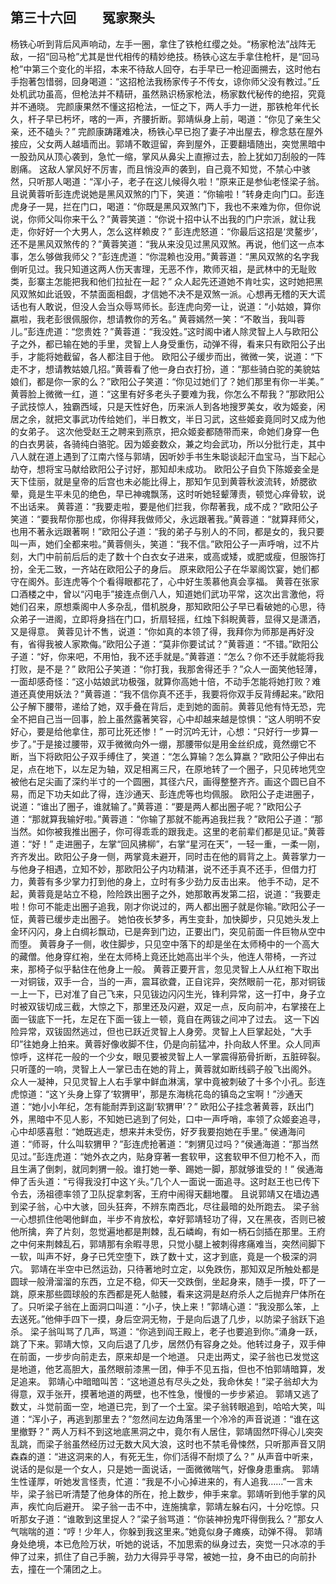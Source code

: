 ## 第三十六回　　冤家聚头

杨铁心听到背后风声响动，左手一圈，拿住了铁枪红缨之处。“杨家枪法”战阵无敌，一招“回马枪”尤其是世代相传的精妙绝技。杨铁心这左手拿住枪杆，是“回马枪”中第三个变化的半招，本来不待敌人回夺，右手早已一枪迎面搠去，这时他右手抱著包惜弱，回身喝道：“这招枪法我杨家传子不传女，谅你师父没有教过。”丘处机武功虽高，但枪法并不精研，虽然熟识杨家枪法，杨家数代秘传的绝招，究竟并不通晓。
完颜康果然不懂这招枪法，一怔之下，两人手力一迸，那铁枪年代长久，杆子早已杇坏，喀的一声，齐腰折断。郭靖纵身上前，喝道：“你见了亲生父亲，还不磕头？”
完颜康踌躇难决，杨铁心早已抱了妻子冲出屋去，穆念慈在屋外接应，父女两人越墙而出。郭靖不敢逗留，奔到屋外，正要翻墙随出，突觉黑暗中一股劲风从顶心袭到，急忙一缩，掌风从鼻尖上直擦过去，脸上犹如刀刮般的一阵剧痛。
这敌人掌风好不厉害，而且悄没声的袭到，自己竟不知觉，不禁心中骇然，只听那人喝道：“浑小子，老子在这儿候得久啦！”原来正是参仙老怪梁子翁。
且说黄蓉听彭连虎说她是黑风双煞的门下，笑道：“你输啦！”转身走向门口。彭连虎身子一晃，拦在门口，喝道：“你既是黑风双煞门下，我也不来难为你，但你说说，你师父叫你来干么？”黄蓉笑道：“你说十招中认不出我的门户宗派，就让我走，你好好一个大男人，怎么这样赖皮？”
彭连虎怒道：“你最后这招是‘灵鳌步’，还不是黑风双煞传的？”黄蓉笑道：“我从来没见过黑风双煞。再说，他们这一点本事，怎么够做我师父？”彭连虎道：“你混赖也没用。”黄蓉道：“黑风双煞的名字我倒听见过。我只知道这两人伤天害理，无恶不作，欺师灭祖，是武林中的无耻败类，彭寨主怎能把我和他们拉扯在一起？”
众人起先还道她不肯吐实，这时她把黑风双煞如此诋毁，不禁面面相觑，才信她不决不是双煞一派。心想再无稽的天大谎话也有人敢说，但没人会当众辱骂师长。彭连虎向旁一让，说道：“小姑娘，算你嬴啦，我老彭很佩服你，想请教你的芳名。”
黄蓉嫣然一笑：“不敢当，我叫蓉儿。”彭连虎道：“您贵姓？”黄蓉道：“我没姓。”这时阁中诸人除灵智上人与欧阳公子之外，都已输在她的手里，灵智上人身受重伤，动弹不得，看来只有欧阳公子出手，才能将她截留，各人都注目于他。
欧阳公子缓步而出，微微一笑，说道：“下走不才，想请教姑娘几招。”黄蓉看了他一身白衣打扮，道：“那些骑白驼的美貌姑娘们，都是你一家的么？”欧阳公子笑道：“你见过她们了？她们那里有你一半美。”
黄蓉脸上微微一红，道：“这里有好多老头子要难为我，你怎么不帮我？”那欧阳公子武技惊人，独霸西域，只是天性好色，历来派人到各地搜罗美女，收为姬妾，闲居之余，就把文事武功传给她们，半日教文，半日习武，这些姬妾竟同时又成为他的女弟子。
这次他受赵王之聘来到燕京，把众姬妾都随带而来，命她们身穿一色的白衣男装，各骑纯白骆驼。因为姬妾数众，兼之均会武功，所以分批行走，其中八人就在道上遇到了江南六怪与郭靖，因听妙手书生朱聪谈起汗血宝马，当下起心劫夺，想将宝马献给欧阳公子讨好，那知却未成功。
欧阳公子自负下陈姬妾全是天下佳丽，就是皇帝的后宫也未必能比得上，那知乍见到黄蓉秋波流转，娇腮欲晕，竟是生平未见的绝色，早已神魂飘荡，这时听她轻颦薄责，顿觉心痒骨软，说不出话来。
黄蓉道：“我要走啦，要是他们拦我，你帮著我，成不成？”欧阳公子笑道：“要我帮你那也成，你得拜我做师父，永远跟著我。”黄蓉道：“就算拜师父，也用不著永远跟著啊！”欧阳公子道：“我的弟子与别人的不同，都是女的，我只要叫一声，她们全都来啦。”黄蓉侧头，笑道：“我不信。”欧阳公子一声呼哨，过不片刻，大门中前前后后的走了数十个白衣女子进来，或高或矮，或肥或瘦，但服饰打扮，全无二致，一齐站在欧阳公子的身后。
原来欧阳公子在华翠阁饮宴，她们都守在阁外。彭连虎等个个看得眼都花了，心中好生羡慕他真会享福。
黄蓉在张家口酒楼之中，曾以“闪电手”接连点倒八人，知道她们武功平常，这次出言激他，将她们召来，原想乘阁中人多杂乱，借机脱身，那知欧阳公子早已看破她的心思，待众弟子一进阁，立即将身挡在门口，折扇轻摇，红烛下斜睨黄蓉，显得又是潇洒，又是得意。
黄蓉见计不售，说道：“你如真的本领了得，我拜你为师那是再好没有，省得我被人家欺侮。”欧阳公子道：“莫非你要试试？”黄蓉道：“不错。”欧阳公子道：“好，你来吧，不用怕，我不还手就是。”黄蓉道：“怎么？你不还手就能将我打败，是不是？”
欧阳公子笑道：“你打我，我那舍得还手？”众人一面笑他轻薄，一面却感奇怪：“这小姑娘武功极强，就算你高她十倍，不动手怎能将她打败？难道还真使用妖法？”黄蓉道：“我不信你真不还手，我要将你双手反背缚起来。”欧阳公子解下腰带，递给了她，双手叠在背后，走到她的面前。黄蓉见他有恃无恐，完全不把自己当一回事，脸上虽然露著笑容，心中却越来越是惊惧：“这人明明不安好心，要是给他拿住，那可比死还惨！”
一时沉吟无计，心想：“只好行一步算一步了。”于是接过腰带，双手微微向外一绷，那腰带似是用金丝织成，竟然绷它不断，当下将欧阳公子双手缚住了，笑道：“怎么算输？怎么算嬴？”欧阳公子伸出右足，点在地下，以左足为轴，双足相离三尺，在原地转了一个圈子，只见砖地凭空被他右足尖画了深约半寸的一个圆圈，其径六尺，画得整整齐齐。画这个圆已自不易，而足下功夫如此了得，连沙通天、彭连虎等也均佩服。
欧阳公子走进圈子，说道：“谁出了圈子，谁就输了。”黄蓉道：“要是两人都出圈子呢？”欧阳公子道：“那就算我输好啦。”黄蓉道：“你输了那就不能再追我拦我？”欧阳公子道：“那当然。如你被我推出圈子，你可得乖乖的跟我走。这里的老前辈们都是见证。”黄蓉道：“好！”
走进圈子，左掌“回风拂柳”，右掌“星河在天”，一轻一重，一柔一刚，齐齐发出。欧阳公子身一侧，两掌竟未避开，同时击在他的肩背之上。黄蓉掌力一与他身子相遇，立知不妙，那欧阳公子内功精湛，说不还手真不还手，但借力打力，黄蓉有多少掌力打到他的身上，立时有多少劲力反击出来。
他手不动，足不起，黄蓉竟是站立不稳，险险跌出圈子之外，她那敢再发第二招，说道：“我要走啦！你可不能走出圈子追我，刚才你说过的，两人都出圈子就是你输。”欧阳公子一怔，黄蓉已缓步走出圈子。
她怕夜长梦多，再生变卦，加快脚步，只见她头发上金环闪闪，身上白绸衫飘动，已是奔到门边，正要出门，突见前面一件巨物从空中而堕。
黄蓉身子一侧，收住脚步，只见空中落下的却是坐在太师椅中的一个高大的藏僧。他身穿红袍，坐在太师椅上竟还比她高出半个头，他连人带椅，一齐过来，那椅子似乎黏住在他身上一般。
黄蓉正要开言，忽见灵智上人从红袍下取出一对铜钹，双手一合，当的一声，震耳欲聋，正自诧异，突然眼前一花，那对铜钹一上一下，已对准了自己飞来，只见钹边闪闪生光，锋利异常，这一打中，身子立时被双钹切成三截，大惊之下，那里还及闪避，双足一点，反向前冲，右掌接在上面一钹底下一托，左足在下面一钹上一顿，竟自在两钹之间冲了过去。
这一下凶险异常，双钹固然逃过，但也已跃近灵智上人身旁。灵智上人巨掌起处，“大手印”往她身上拍来。黄蓉好像收脚不住，仍是向前猛冲，扑向敌人怀里。众人同声惊呼，这样花一般的一个少女，眼见要被灵智上人一掌震得筋骨折断，五脏碎裂。只听蓬的一响，灵智上人一掌已击在她的背上，黄蓉就如断线鹞子般飞出阁外。
众人一凝神，只见灵智上人右手掌中鲜血淋漓，掌中竟被刺破了十多个小孔。彭连虎惊道：“这ㄚ头身上穿了‘软猬甲’，那是东海桃花岛的镇岛之宝啊！”沙通天道：“她小小年纪，怎有能耐弄到这副‘软猬甲’？”
欧阳公子挂念著黄蓉，跃出门外，黑暗中不见人影，不知她已逃到了何处，口中一声呼哨，率领了众姬妾追寻，心中却感喜慰：“她既逃走，想来并未受伤，好歹我要抱她在手里。”
侯通海问道：“师哥，什么叫软猬甲？”彭连虎抢著道：“刺猬见过吗？”侯通海道：“那当然见过。”彭连虎道：“她外衣之内，贴身穿著一套软甲，这套软甲不但刀枪不入，而且生满了倒刺，就同刺猬一般。谁打她一拳、踢她一脚，那就够谁受的！”
侯通海伸了舌头道：“亏得我没打中这ㄚ头。”几个人一面说一面追寻。这时赵王也已传下令去，汤祖德率领了卫队捉拿刺客，王府中闹得天翻地覆。
且说郭靖又在墙边遇到梁子翁，心中大骇，回头狂奔，不辨东南西北，尽往最暗的处所跑去。
梁子翁一心想抓住他喝他鲜血，半步不肯放松，幸好郭靖轻功了得，又在黑夜，否则已被他所擒，奔了片刻，忽觉遍地都是荆棘，乱石嶙峋，有如一柄石剑插在那里。王府之中何来荆棘乱石，郭靖那有余暇寻思，只觉小腿上被刺得疼痛难当，突然间脚下一软，叫声不好，身子已凭空堕下，跌了数十丈，这才到底，竟是一个极深的洞穴。
郭靖在半空中已然运劲，只待著地时立定，以免跌伤，那知双足所触处都是圆球一般滑溜溜的东西，立足不稳，仰天一交跌倒，坐起身来，随手一摸，吓了一跳，原来那些圆球般的东西都是死人骷髅，看来这洞是赵府杀人之后抛弃尸体所在了。只听梁子翁在上面洞口叫道：“小子，快上来！”郭靖心道：“我没那么笨，上去送死。”他伸手四下一摸，身后空洞无物，于是向后退了几步，以防梁子翁跃下追杀。
梁子翁叫骂了几声，骂道：“你逃到阎王殿上，老子也要追到你。”涌身一跃，跳了下来。郭靖大惊，又向后退了几步，居然仍有容身之处。他转过身子，双手伸在前面，一步步向前走去，原来却是一个地道。
只走出两丈，梁子翁也已发觉这是地道，他艺高胆大，虽然眼前漆黑一团，伸手不见五指，但也不怕郭靖暗算，发足追来。
郭靖心中暗暗叫苦：“这地道总有尽头之处，我命休矣！”梁子翁却大为得意，双手张开，摸著地道的两壁，也不性急，慢慢的一步步紧迫。
郭靖又逃了数丈，斗觉前面一空，地道已完，到了一个土室。梁子翁转眼追到，哈哈大笑，叫道：“浑小子，再逃到那里去？”忽然间左边角落里一个冷冷的声音说道：“谁在这里撤野？”
两人万料不到这地底黑洞之中，竟尔有人居住，郭靖固然吓得心儿突突乱跳，而梁子翁虽然经历过无数大风大浪，这时也不禁毛骨悚然，只听那声音又阴森森的道：“进这洞来的人，有死无生，你们活得不耐烦了么？”
从声音中听来，说话的是似是一个女人，只是她一面说话，一面微微喘气，好像身患重病。
郭靖生性谨厚，听她发言怪责，忙道：“我是不小心掉进来的，有人追我……”一言未毕，梁子翁已听清楚了他身体的所在，抢上数步，伸手来拿。郭靖听到他手掌的风声，疾忙向后避开。
梁子翁一击不中，连施擒拿，郭靖左躲右闪，十分吃惊。只听那女子道：“谁敢到这里捉人？”梁子翁骂道：“你装神扮鬼吓得倒我么？”那女人气喘喘的道：“哼！少年人，你躲到我这里来。”她竟似身子瘫痪，动弹不得。
郭靖身处绝境，本已危险万状，听她的说话，不加思索的纵身过去，突觉一只冰凉的手伸了过来，抓住了自己手腕，劲力大得异乎寻常，被她一拉，身不由已的向前扑去，撞在一个蒲团之上。